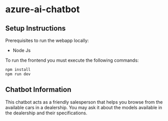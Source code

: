 # azure-ai-chatbot

## Setup Instructions
Prerequisites to run the webapp locally:
<ul>
    <li>Node Js</li>
</ul>

To run the frontend you must execute the following commands:
```
npm install
npm run dev
```

## Chatbot  Information
This chatbot acts as a friendly salesperson that helps you browse from the available cars in a dealership. You may ask it about the models available in the dealership and their specifications.